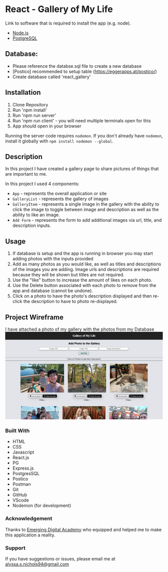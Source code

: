 # React - Gallery of My Life

Link to software that is required to install the app (e.g. node).

- [Node.js](https://nodejs.org/en/)
- [PostgreSQL](https://www.postgresql.org)

## Database:
- Please reference the databse.sql file to create a new database 
- [Postico] recommended to setup table (https://eggerapps.at/postico/) 
- Create database called 'react_gallery' 


## Installation

1. Clone Repository
4. Run 'npm install'
5. Run 'npm run server'
6. Run 'npm run client' - you will need multiple terminals open for this
7. App should open in your browser

Running the server code requires `nodemon`. If you don't already have `nodemon`, install it globally with `npm install nodemon --global`.


## Description

In this project I have created a gallery page to share pictures of things that are important to me. 

In this project I used 4 components:

- `App` - represents the overall application or site 
- `GalleryList` - represents the gallery of images
- `GalleryItem` - represents a single image in the gallery with the ability to click the image to toggle between image and description as well as the ability to like an image.
- `Add Form` - represents the form to add additional images via url, title, and description inputs.

## Usage

1. If database is setup and the app is running in browser you may start adding photos with the inputs provided
3. Add as many photos as you would like, as well as titles and descriptions of the images you are adding. Image urls and descriptions are required because they will be shown but titles are not required.
4. Use the "like" button to increase the amount of likes on each photo.
5. Use the Delete button associated with each photo to remove from the app and database (cannot be undone).
6. Click on a photo to have the photo's description displayed and then re-click the description to have to photo re-displayed.

## Project Wireframe
I have attached a photo of my gallery with the photos from my Database
![Project Wireframe](wireframes/project-wireframe.png)

### Built With

 - HTML
 - CSS
 - Javascript
 - React.js
 - PG
 - Express.js
 - PostgresSQL
 - Postico
 - Postman
 - Git
 - GitHub
 - VScode
 - Nodemon (for development)

### Acknowledgement

Thanks to [Emerging Digital Academy](http://www.emergingacademy.org) who equipped and helped me to make this application a reality. 

### Support

If you have suggestions or issues, please email me at [alyssa.s.nichols94@gmail.com](mailto:alyssa.s.nichols94@gmail.com)
